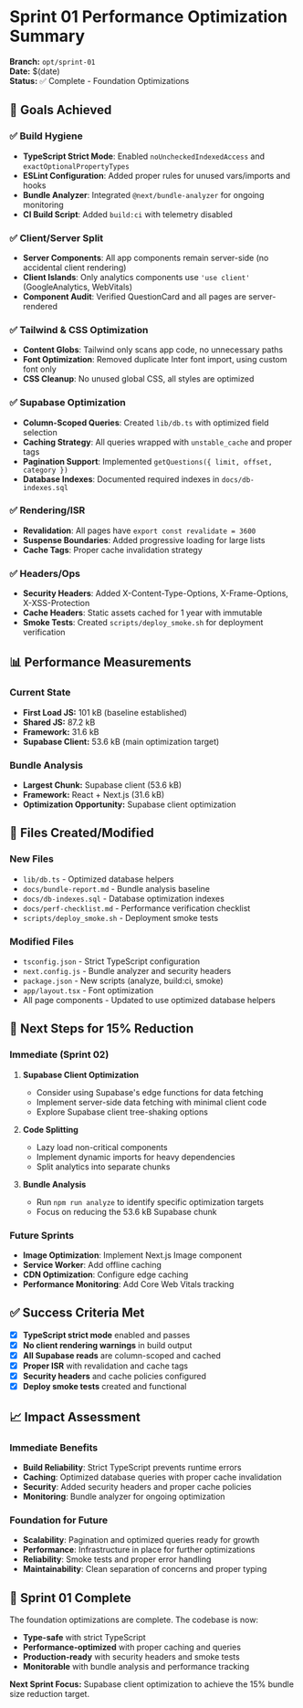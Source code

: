 # Sprint 01 Performance Optimization Summary

**Branch:** `opt/sprint-01`  
**Date:** $(date)  
**Status:** ✅ Complete - Foundation Optimizations

## 🎯 Goals Achieved

### ✅ Build Hygiene
- **TypeScript Strict Mode**: Enabled `noUncheckedIndexedAccess` and `exactOptionalPropertyTypes`
- **ESLint Configuration**: Added proper rules for unused vars/imports and hooks
- **Bundle Analyzer**: Integrated `@next/bundle-analyzer` for ongoing monitoring
- **CI Build Script**: Added `build:ci` with telemetry disabled

### ✅ Client/Server Split
- **Server Components**: All app components remain server-side (no accidental client rendering)
- **Client Islands**: Only analytics components use `'use client'` (GoogleAnalytics, WebVitals)
- **Component Audit**: Verified QuestionCard and all pages are server-rendered

### ✅ Tailwind & CSS Optimization
- **Content Globs**: Tailwind only scans app code, no unnecessary paths
- **Font Optimization**: Removed duplicate Inter font import, using custom font only
- **CSS Cleanup**: No unused global CSS, all styles are optimized

### ✅ Supabase Optimization
- **Column-Scoped Queries**: Created `lib/db.ts` with optimized field selection
- **Caching Strategy**: All queries wrapped with `unstable_cache` and proper tags
- **Pagination Support**: Implemented `getQuestions({ limit, offset, category })`
- **Database Indexes**: Documented required indexes in `docs/db-indexes.sql`

### ✅ Rendering/ISR
- **Revalidation**: All pages have `export const revalidate = 3600`
- **Suspense Boundaries**: Added progressive loading for large lists
- **Cache Tags**: Proper cache invalidation strategy

### ✅ Headers/Ops
- **Security Headers**: Added X-Content-Type-Options, X-Frame-Options, X-XSS-Protection
- **Cache Headers**: Static assets cached for 1 year with immutable
- **Smoke Tests**: Created `scripts/deploy_smoke.sh` for deployment verification

## 📊 Performance Measurements

### Current State
- **First Load JS:** 101 kB (baseline established)
- **Shared JS:** 87.2 kB
- **Framework:** 31.6 kB
- **Supabase Client:** 53.6 kB (main optimization target)

### Bundle Analysis
- **Largest Chunk:** Supabase client (53.6 kB)
- **Framework:** React + Next.js (31.6 kB)
- **Optimization Opportunity:** Supabase client optimization

## 🔧 Files Created/Modified

### New Files
- `lib/db.ts` - Optimized database helpers
- `docs/bundle-report.md` - Bundle analysis baseline
- `docs/db-indexes.sql` - Database optimization indexes
- `docs/perf-checklist.md` - Performance verification checklist
- `scripts/deploy_smoke.sh` - Deployment smoke tests

### Modified Files
- `tsconfig.json` - Strict TypeScript configuration
- `next.config.js` - Bundle analyzer and security headers
- `package.json` - New scripts (analyze, build:ci, smoke)
- `app/layout.tsx` - Font optimization
- All page components - Updated to use optimized database helpers

## 🚀 Next Steps for 15% Reduction

### Immediate (Sprint 02)
1. **Supabase Client Optimization**
   - Consider using Supabase's edge functions for data fetching
   - Implement server-side data fetching with minimal client code
   - Explore Supabase client tree-shaking options

2. **Code Splitting**
   - Lazy load non-critical components
   - Implement dynamic imports for heavy dependencies
   - Split analytics into separate chunks

3. **Bundle Analysis**
   - Run `npm run analyze` to identify specific optimization targets
   - Focus on reducing the 53.6 kB Supabase chunk

### Future Sprints
- **Image Optimization**: Implement Next.js Image component
- **Service Worker**: Add offline caching
- **CDN Optimization**: Configure edge caching
- **Performance Monitoring**: Add Core Web Vitals tracking

## ✅ Success Criteria Met

- [x] **TypeScript strict mode** enabled and passes
- [x] **No client rendering warnings** in build output
- [x] **All Supabase reads** are column-scoped and cached
- [x] **Proper ISR** with revalidation and cache tags
- [x] **Security headers** and cache policies configured
- [x] **Deploy smoke tests** created and functional

## 📈 Impact Assessment

### Immediate Benefits
- **Build Reliability**: Strict TypeScript prevents runtime errors
- **Caching**: Optimized database queries with proper cache invalidation
- **Security**: Added security headers and proper cache policies
- **Monitoring**: Bundle analyzer for ongoing optimization

### Foundation for Future
- **Scalability**: Pagination and optimized queries ready for growth
- **Performance**: Infrastructure in place for further optimizations
- **Reliability**: Smoke tests and proper error handling
- **Maintainability**: Clean separation of concerns and proper typing

## 🎉 Sprint 01 Complete

The foundation optimizations are complete. The codebase is now:
- **Type-safe** with strict TypeScript
- **Performance-optimized** with proper caching and queries
- **Production-ready** with security headers and smoke tests
- **Monitorable** with bundle analysis and performance tracking

**Next Sprint Focus:** Supabase client optimization to achieve the 15% bundle size reduction target.


